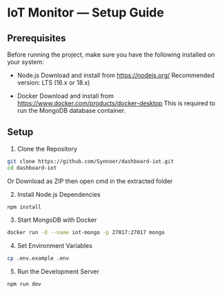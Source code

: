 # IoT Monitor — Setup Guide

## Prerequisites

Before running the project, make sure you have the following installed on your system:

- Node.js
Download and install from https://nodejs.org/
Recommended version: LTS (16.x or 18.x)

- Docker
Download and install from https://www.docker.com/products/docker-desktop
This is required to run the MongoDB database container.

## Setup

1. Clone the Repository
```sh
git clone https://github.com/Synnoer/dashboard-iot.git
cd dashboard-iot
``` 
Or
Download as ZIP then open cmd in the extracted folder

2. Install Node.js Dependencies
```sh
npm install
```

3. Start MongoDB with Docker
```sh
docker run -d --name iot-mongo -p 27017:27017 mongo
```

4. Set Environment Variables
```sh
cp .env.example .env
```

5. Run the Development Server
```sh
npm run dev
```
